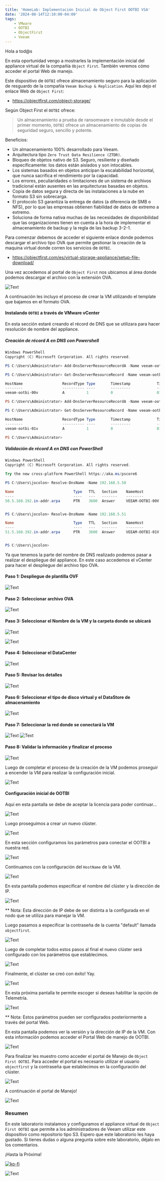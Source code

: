 ```yaml
---
title: 'HomeLab: Implementación Inicial de Object First OOTBI VSA'
date: '2024-08-14T12:10:00-04:00'
tags:
    - VMware
    - OOTBI
    - ObjectFirst
    - Veeam
---
```


Hola a tod@s

En esta oportunidad vengo a mostrarles la implementación inicial del appliance virtual de la compañía `Object First`. También veremos cómo acceder el portal Web de manejo.

Este dispositivo de `OOTBI` ofrece almacenamiento seguro para la aplicación de resguardo de la compañía `Veeam Backup & Replication`. Aquí les dejo el enlace Web de `Object First`:

- https://objectfirst.com/object-storage/

Según Object First el `OOTBI` ofrece:

> Un almacenamiento a prueba de ransomware e inmutable desde el primer momento, `OOTBI` ofrece un almacenamiento de copias de seguridad seguro, sencillo y potente.

Beneficios:

- Un almacenamiento 100% desarrollado para Veeam.
- Arquitectura tipo `Zero Trust Data Resilience (ZTDR)`.
- Bloqueo de objetos nativo de S3. Seguro, resiliente y diseñado específicamente: los datos están aislados y son intocables.
- Los sistemas basados en objetos anticipan la escalabilidad horizontal, que nunca sacrifica el rendimiento por la capacidad.
- Los errores, peculiaridades o limitaciones de un sistema de archivos tradicional están ausentes en las arquitecturas basadas en objetos.
- Copia de datos segura y directa de las instalaciones a la nube en formato S3 sin sobrecarga.
- El protocolo S3 garantiza la entrega de datos (a diferencia de SMB o NFS), por lo que las empresas obtienen fiabilidad de datos de extremo a extremo.
- Soluciona de forma nativa muchas de las necesidades de disponibilidad que las organizaciones tienen en cuenta a la hora de implementar el almacenamiento de backup y la regla de las backup 3-2-1.

Para comenzar debemos de acceder el siguiente enlace donde podemos descargar el archivo tipo OVA que permite gestionar la creación de la maquina virtual donde corren los servicios de `OOTBI`.

- https://objectfirst.com/es/virtual-storage-appliance/setup-file-download/

Una vez accedemos al portal de `Object First` nos ubicamos al área donde podemos descargar el archivo con la extensión OVA.

![Text](/img/2024/homelab-ootbi-initial-setup/OOTBI-00.webp)

A continuación les incluyo el proceso de crear la VM utilizando el template que bajamos en el formato OVA.

#### Instalando `OOTBI` a través de VMware vCenter

En esta sección estaré creando el récord de DNS que se utilizara para hacer resolución de nombre del appliance.

##### Creación de récord A en DNS con Powershell

```powershell
Windows PowerShell
Copyright (C) Microsoft Corporation. All rights reserved.

PS C:\Users\Administrator> Add-DnsServerResourceRecordA -Name veeam-ootbi-00v -IPv4Address 192.168.5.51 -ZoneName pharmax.local -CreatePtr -AllowUpdateAny

PS C:\Users\Administrator> Get-DnsServerResourceRecord -Name veeam-ootbi-00v -ZoneName pharmax.local

HostName                  RecordType Type       Timestamp            TimeToLive      RecordData
--------                  ---------- ----       ---------            ----------      ----------
veeam-ootbi-00v           A          1          0                    01:00:00        192.168.5.50

PS C:\Users\Administrator> Add-DnsServerResourceRecordA -Name veeam-ootbi-01v -IPv4Address 192.168.5.51 -ZoneName pharmax.local -CreatePtr -AllowUpdateAny

PS C:\Users\Administrator> Get-DnsServerResourceRecord -Name veeam-ootbi-01v -ZoneName pharmax.local

HostName                  RecordType Type       Timestamp            TimeToLive      RecordData
--------                  ---------- ----       ---------            ----------      ----------
veeam-ootbi-01v           A          1          0                    01:00:00        192.168.5.51

PS C:\Users\Administrator>
```

##### Validación de récord A en DNS con PowerShell

```powershell
Windows PowerShell
Copyright (C) Microsoft Corporation. All rights reserved.

Try the new cross-platform PowerShell https://aka.ms/pscore6

PS C:\Users\jocolon> Resolve-DnsName -Name 192.168.5.50

Name                           Type   TTL   Section    NameHost
----                           ----   ---   -------    --------
50.5.168.192.in-addr.arpa      PTR    3600  Answer     VEEAM-OOTBI-00V.pharmax.local


PS C:\Users\jocolon> Resolve-DnsName -Name 192.168.5.51

Name                           Type   TTL   Section    NameHost
----                           ----   ---   -------    --------
51.5.168.192.in-addr.arpa      PTR    3600  Answer     VEEAM-OOTBI-01V.pharmax.local


PS C:\Users\jocolon>
```

Ya que tenemos la parte del nombre de DNS realizado podemos pasar a realizar el despliegue del appliance. En este caso accedemos el vCenter para hacer el despliegue del archivo tipo OVA.

#### Paso 1: Despliegue de plantilla OVF

![Text](/img/2024/homelab-ootbi-initial-setup/OOTBI-01.webp)

#### Paso 2: Seleccionar archivo OVA

![Text](/img/2024/homelab-ootbi-initial-setup/OOTBI-02.webp)

#### Paso 3: Seleccionar el Nombre de la VM y la carpeta donde se ubicará

![Text](/img/2024/homelab-ootbi-initial-setup/OOTBI-11.webp)


![Text](/img/2024/homelab-ootbi-initial-setup/OOTBI-03.webp)

#### Paso 4: Seleccionar el DataCenter

![Text](/img/2024/homelab-ootbi-initial-setup/OOTBI-04.webp)

#### Paso 5: Revisar los detalles

![Text](/img/2024/homelab-ootbi-initial-setup/OOTBI-05.webp)

#### Paso 6: Seleccionar el tipo de disco virtual y el DataStore de almacenamiento

![Text](/img/2024/homelab-ootbi-initial-setup/OOTBI-06.webp)

#### Paso 7: Seleccionar la red donde se conectará la VM

![Text](/img/2024/homelab-ootbi-initial-setup/OOTBI-07.webp)
![Text](/img/2024/homelab-ootbi-initial-setup/OOTBI-08.webp)

#### Paso 8: Validar la información y finalizar el proceso

![Text](/img/2024/homelab-ootbi-initial-setup/OOTBI-09.webp)

Luego de completar el proceso de la creación de la VM podemos proseguir a encender la VM para realizar la configuración inicial.

![Text](/img/2024/homelab-ootbi-initial-setup/OOTBI-12.webp)

#### Configuración inicial de OOTBI

Aquí en esta pantalla se debe de aceptar la licencia para poder continuar...

![Text](/img/2024/homelab-ootbi-initial-setup/OOTBI-14.webp)

Luego proseguimos a crear un nuevo clúster.

![Text](/img/2024/homelab-ootbi-initial-setup/OOTBI-15.webp)

En esta sección configuramos los parámetros para conectar el OOTBI a nuestra red.

![Text](/img/2024/homelab-ootbi-initial-setup/OOTBI-16.webp)

Continuamos con la configuración del `HostName` de la VM.

![Text](/img/2024/homelab-ootbi-initial-setup/OOTBI-17.webp)

En esta pantalla podemos especificar el nombre del clúster y la dirección de IP.

![Text](/img/2024/homelab-ootbi-initial-setup/OOTBI-20.webp)

** Nota: Esta dirección de IP debe de ser distinta a la configurada en el nodo que se utiliza para manejar la VM.

Luego pasamos a especificar la contraseña de la cuenta "default" llamada `objectfirst`.

![Text](/img/2024/homelab-ootbi-initial-setup/OOTBI-21.webp)

Luego de completar todos estos pasos al final el nuevo clúster será configurado con los parámetros que establecimos.

![Text](/img/2024/homelab-ootbi-initial-setup/OOTBI-22.webp)

Finalmente, el clúster se creó con éxito! Yay.

![Text](/img/2024/homelab-ootbi-initial-setup/OOTBI-23.webp)

En esta próxima pantalla te permite escoger si deseas habilitar la opción de Telemetría.

![Text](/img/2024/homelab-ootbi-initial-setup/OOTBI-24.webp)

** Nota: Estos parámetros pueden ser configurados posteriormente a través del portal Web.

En esta pantalla podemos ver la versión y la dirección de IP de la VM. Con esta información podemos acceder el Portal Web de manejo de OOTBI.

![Text](/img/2024/homelab-ootbi-initial-setup/OOTBI-28.webp)

Para finalizar les muestro como acceder el portal de Manejo de `Object First OOTBI`. Para acceder el portal es necesario utilizar el usuario `objectfirst` y la contraseña que establecimos en la configuración del clúster.

![Text](/img/2024/homelab-ootbi-initial-setup/OOTBI-26.webp)

A continuación el portal de Manejo!

![Text](/img/2024/homelab-ootbi-initial-setup/OOTBI-27.webp)

### Resumen

En este laboratorio instalamos y configuramos el appliance virtual de `Object First OOTBI` que permite a los administradores de Veeam utilizar este dispositivo como repositorio tipo S3. Espero que este laboratorio les haya gustado. Si tienes dudas o alguna pregunta sobre este laboratorio, déjalo en los comentarios.

¡Hasta la Próxima!

[![ko-fi](https://ko-fi.com/img/githubbutton_sm.svg)](https://ko-fi.com/F1F8DEV80)

![Text](/img/hasta-luego-5937ba.webp#center)
